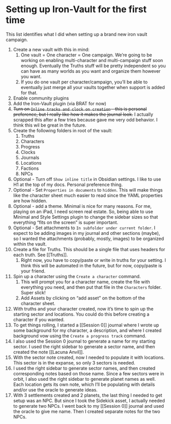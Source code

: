 # Setting up Iron-Vault for the first time
This list identifies what I did when setting up a brand new iron vault campaign. 

1. Create a new vault with this in mind:
	1.  One vault = One character = One campaign. We’re going to be working on enabling multi-character and multi-campaign stuff soon enough. Eventually the Truths stuff will be pretty independent so you can have as many worlds as you want and organize them however you want.
	2. If you do one vault per character/campaign, you’ll be able to eventually just merge all your vaults together when support is added for that.
2. Enable community plugins 
3. Add the Iron-Vault plugin (via BRAT for now)
4. ~~Turn on `Inline tracks and clock on creation` - this is personal preference, but I really like how it makes the journal look.~~ I actually scrapped this after a few tries because gave me very odd behavior. I think this wil be great in the future.
5. Create the following folders in root of the vault:
	1. Truths
	2. Characters
	3. Progress
	4. Clocks
	5. Journals
	6. Locations
	7. Factions
	8. NPCs
6. Optional - Turn off `Show inline title` in Obsidian settings. I like to use H1 at the top of my docs. Personal preference thing. 
7. Optional - Set `Properties in documents` to `hidden`. This will make things like the character sheet much easier to read since the YAML properties are how hidden.
8. Optional - add a theme. Minimal is nice for many reasons. For me, playing on an iPad, I need screen real estate. So, being able to use Minimal and Style Settings plugin to change the sidebar sizes so that everything “fits on the screen” is super important. 
9. Optional - Set attachments to `In subfolder under current folder`. I expect to be adding images in my journal and other sections (maybe), so I wanted the attachments (probably, mostly, images) to be organized within the vault. 
10. Create a file for Truths. This should be a single file that uses headers for each truth. See [[Truths]].
	1. Right now, you have to copy/paste or write in truths for your setting. I think this will be automated in the future, but for now, copy/paste is your friend. 
11. Spin up a character using the `Create a character` command. 
	1. This will prompt you for a character name, create the file with everything you need, and then put that file in the `Characters` folder. Super slick!
	2. Add Assets by clicking on  “add asset” on the bottom of the character sheet.
12. With truths and your character created, now it’s time to spin up the starting sector and locations. You could do this before creating a character if you wanted.
13. To get things rolling, I started a [[Session 0]] journal where I wrote up some background for my character, a description, and where I created background vow using the `Create a progress track` command.  
14. I also used the Session 0 journal to generate a name for my starting sector. I used the right sidebar to generate a sector name, and then created the note [[Lacuna Anvil]]. 
15. With the sector note created, now I needed to populate it with locations. This sector is in the expanse, so only 3 sectors is needed. 
16. I used the right sidebar to generate sector names, and then created corresponding notes based on those name. Since a few sectors were in orbit, I also used the right sidebar to generate planet names as well. Each location gets its own note, which I’ll be populating with details and/or use the oracle to generate ideas.
17. With 3 settlements created and 2 planets, the last thing I needed to get setup was an NPC. But since I took the Sidekick asset, I actually needed to generate two NPCs. I went back to my [[Session 0]] journal and used the oracle to give me name. Then I created separate notes for the two NPCs. 





